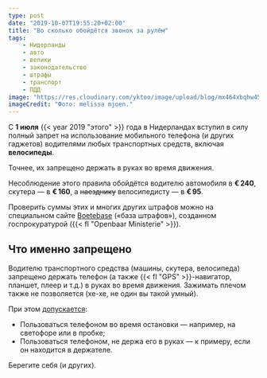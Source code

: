 ```yaml
---
type: post
date: "2019-10-07T19:55:20+02:00"
title: "Во сколько обойдётся звонок за рулём"
tags:
    - Нидерланды
    - авто
    - велики
    - законодательство
    - штрафы
    - транспорт
    - ПДД
image: "https://res.cloudinary.com/yktoo/image/upload/blog/mx464xbqhw451104.jpg"
imageCredit: "Фото: melissa mjoen."
---
```


С **1 июля** {{< year 2019 "этого" >}} года в Нидерландах вступил в силу полный запрет на использование мобильного телефона (и других гаджетов) водителями любых транспортных средств, включая **велосипеды**.

Точнее, их запрещено держать в руках во время движения.

<!--more-->

Несоблюдение этого правила обойдётся водителю автомобиля в **€ 240**, скутера — в **€ 160**, а ~~наезднику~~ велосипедисту — в  **€ 95**.

Проверить суммы этих и многих других штрафов можно на специальном сайте [Boetebase](https://www.om.nl/onderwerpen/boetebase/) («база штрафов»), созданном госпрокуратурой ({{< fl "Openbaar Ministerie" >}}).

## Что именно запрещено

Водителю транспортного средства (машины, скутера, велосипеда) запрещено держать телефон (а также {{< fl "GPS" >}}-навигатор, планшет, плеер и т.д.) в руках во время движения. Зажимать плечом также не позволяется (хе-хе, не один вы такой умный).

При этом [допускается](https://www.rijksoverheid.nl/onderwerpen/verkeersveiligheid/vraag-en-antwoord/mag-ik-bellen-in-de-auto):

* Пользоваться телефоном во время остановки — например, на светофоре или в пробке;
* Пользоваться телефоном, не держа его в руках — к примеру, если он находится в держателе.

Берегите себя (и других).

